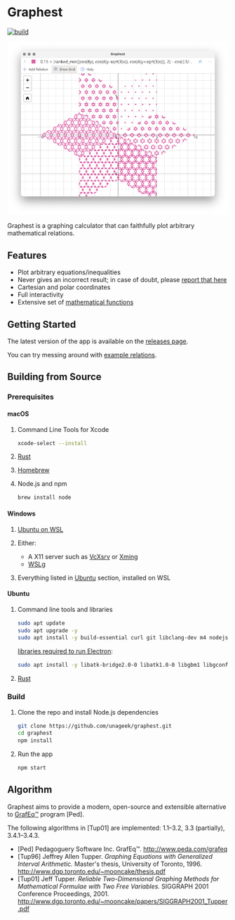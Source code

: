 # Graphest

[![build](https://img.shields.io/github/workflow/status/unageek/graphest/build/master)](https://github.com/unageek/graphest/actions?query=branch%3Amaster+workflow%3Abuild)

<p align="center">
  <img width="608" alt="Cover image" src="docs/cover.png">
</p>

Graphest is a graphing calculator that can faithfully plot arbitrary mathematical relations.

## Features

- Plot arbitrary equations/inequalities
- Never gives an incorrect result; in case of doubt, please [report that here](https://github.com/unageek/graphest/issues/new)
- Cartesian and polar coordinates
- Full interactivity
- Extensive set of [mathematical functions](docs/guide/README.adoc)

## Getting Started

The latest version of the app is available on the [releases page](https://github.com/unageek/graphest/releases).

You can try messing around with [example relations](Examples.md).

## Building from Source

### Prerequisites

#### macOS

1. Command Line Tools for Xcode

   ```bash
   xcode-select --install
   ```

1. [Rust](https://rustup.rs)

1. [Homebrew](https://brew.sh)

1. Node.js and npm

   ```bash
   brew install node
   ```

#### Windows

1. [Ubuntu on WSL](https://www.microsoft.com/store/productId/9NBLGGH4MSV6)

1. Either:

   - A X11 server such as [VcXsrv](https://sourceforge.net/projects/vcxsrv/) or [Xming](https://sourceforge.net/projects/xming/)
   - [WSLg](https://github.com/microsoft/wslg#installing-wslg)

1. Everything listed in [Ubuntu](#ubuntu) section, installed on WSL

#### Ubuntu

1. Command line tools and libraries

   ```bash
   sudo apt update
   sudo apt upgrade -y
   sudo apt install -y build-essential curl git libclang-dev m4 nodejs npm
   ```

   [libraries required to run Electron](https://github.com/electron/electron/issues/26673):

   ```bash
   sudo apt install -y libatk-bridge2.0-0 libatk1.0-0 libgbm1 libgconf-2-4 libgdk-pixbuf2.0-0 libgtk-3-0 libnss3
   ```

1. [Rust](https://rustup.rs)

### Build

1. Clone the repo and install Node.js dependencies

   ```bash
   git clone https://github.com/unageek/graphest.git
   cd graphest
   npm install
   ```

1. Run the app

   ```bash
   npm start
   ```

## Algorithm

Graphest aims to provide a modern, open-source and extensible alternative to [GrafEq™](http://www.peda.com/grafeq/) program [Ped].

The following algorithms in [Tup01] are implemented: 1.1–3.2, 3.3 (partially), 3.4.1–3.4.3.

- [Ped] Pedagoguery Software Inc. GrafEq™. http://www.peda.com/grafeq
- [Tup96] Jeffrey Allen Tupper. _Graphing Equations with Generalized Interval Arithmetic._ Master's thesis, University of Toronto, 1996. http://www.dgp.toronto.edu/~mooncake/thesis.pdf
- [Tup01] Jeff Tupper. _Reliable Two-Dimensional Graphing Methods for Mathematical Formulae with Two Free Variables._ SIGGRAPH 2001 Conference Proceedings, 2001. http://www.dgp.toronto.edu/~mooncake/papers/SIGGRAPH2001_Tupper.pdf
